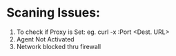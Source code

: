 # Scaning Issues:

1. To check if Proxy is Set: eg. curl -x <proxy IP>:Port <Dest. URL>
2. Agent Not Activated
3. Network blocked thru firewall


